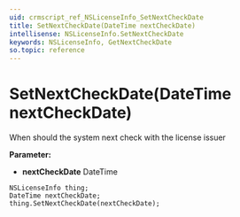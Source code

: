 ```yaml
---
uid: crmscript_ref_NSLicenseInfo_SetNextCheckDate
title: SetNextCheckDate(DateTime nextCheckDate)
intellisense: NSLicenseInfo.SetNextCheckDate
keywords: NSLicenseInfo, GetNextCheckDate
so.topic: reference
---
```


# SetNextCheckDate(DateTime nextCheckDate)

When should the system next check with the license issuer

**Parameter:** 
* **nextCheckDate** DateTime

```crmscript
NSLicenseInfo thing;
DateTime nextCheckDate;
thing.SetNextCheckDate(nextCheckDate);
```


